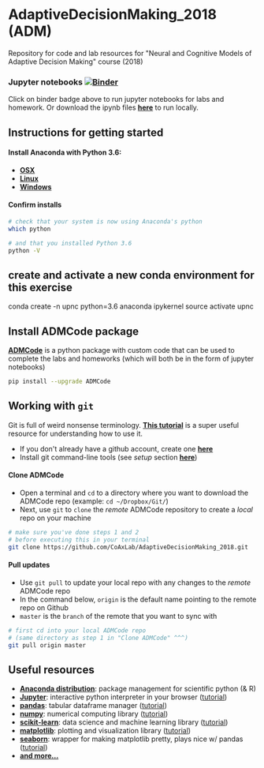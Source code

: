 # AdaptiveDecisionMaking_2018 (ADM)
Repository for code and lab resources for "Neural and Cognitive Models of Adaptive Decision Making" course (2018)


### Jupyter notebooks [![Binder](https://mybinder.org/badge.svg)](https://mybinder.org/v2/gh/CoAxLab/AdaptiveDecisionMaking_2018/master)
Click on binder badge above to run jupyter notebooks for labs and homework. Or download the ipynb files [**here**](https://nbviewer.jupyter.org/github/CoAxLab/AdaptiveDecisionMaking_2018/tree/master/notebooks/) to run locally.


## Instructions for getting started
#### Install **Anaconda** with **Python 3.6**:
  - [**OSX**](https://www.anaconda.com/download/#macos)
  - [**Linux**](https://www.anaconda.com/download/#linux)
  - [**Windows**](https://www.anaconda.com/download/#windows)

#### Confirm installs
```bash
# check that your system is now using Anaconda's python
which python
```
```bash
# and that you installed Python 3.6
python -V
```

## create and activate a new conda environment for this exercise
conda create -n upnc python=3.6 anaconda ipykernel
source activate upnc


## Install ADMCode package
[**ADMCode**](https://pypi.org/project/ADMCode/) is a python package with custom code that can be used to complete the labs and homeworks (which will both be in the form of jupyter notebooks)
```bash
pip install --upgrade ADMCode
```


## Working with `git`
Git is full of weird nonsense terminology. [**This tutorial**](http://rogerdudler.github.io/git-guide/) is a super useful resource for understanding how to use it.

- If you don't already have a github account, create one [**here**](https://github.com)
- Install git command-line tools (see *setup* section [**here**](http://rogerdudler.github.io/git-guide/))

#### Clone ADMCode
* Open a terminal and `cd` to a directory where you want to download the ADMCode repo (example: `cd ~/Dropbox/Git/`)
* Next, use `git` to `clone` the *remote* ADMCode repository to create a *local* repo on your machine
```bash
# make sure you've done steps 1 and 2
# before executing this in your terminal
git clone https://github.com/CoAxLab/AdaptiveDecisionMaking_2018.git
```

#### Pull updates
* Use `git pull` to update your local repo with any changes to the *remote* ADMCode repo
* In the command below, `origin` is the default name pointing to the remote repo on Github
* `master` is the `branch` of the remote that you want to sync with
```bash
# first cd into your local ADMCode repo
# (same directory as step 1 in "Clone ADMCode" ^^^)
git pull origin master
```

## Useful resources
- [**Anaconda distribution**](https://www.anaconda.com/): package management for scientific python (& R)
- [**Jupyter**](http://jupyter.org/): interactive python interpreter in your browser ([tutorial](https://medium.com/codingthesmartway-com-blog/getting-started-with-jupyter-notebook-for-python-4e7082bd5d46))
- [**pandas**](http://pandas.pydata.org/pandas-docs/stable/): tabular dataframe manager ([tutorial](https://medium.com/init27-labs/intro-to-pandas-and-numpy-532a2d5293c8))
- [**numpy**](http://www.numpy.org/): numerical computing library ([tutorial](https://www.machinelearningplus.com/python/101-numpy-exercises-python/))
- [**scikit-learn**](http://scikit-learn.org/stable/): data science and machine learning library ([tutorial](http://ogrisel.github.io/scikit-learn.org/sklearn-tutorial/tutorial/text_analytics/general_concepts.html))
- [**matplotlib**](https://matplotlib.org/index.html): plotting and visualization library ([tutorial](https://www.datacamp.com/community/tutorials/matplotlib-tutorial-python))
- [**seaborn**](https://seaborn.pydata.org/): wrapper for making matplotlib pretty, plays nice w/ pandas ([tutorial](https://elitedatascience.com/python-seaborn-tutorial))
- [**and more...** ](https://docs.anaconda.com/anaconda/packages/pkg-docs/)
